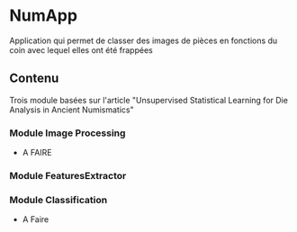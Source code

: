 # NumApp

Application qui permet de classer des images de pièces en fonctions du coin avec lequel elles ont été frappées 

## Contenu 
Trois module basées sur l'article "Unsupervised Statistical Learning for Die Analysis in Ancient Numismatics"

### Module Image Processing 

- A FAIRE

### Module FeaturesExtractor


### Module Classification

- A Faire
